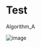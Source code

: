 # Test
Algorithm_A

![image](https://user-images.githubusercontent.com/56186644/192213452-6aa58e3e-4ad6-4620-93dc-06ff5d272a05.png)
